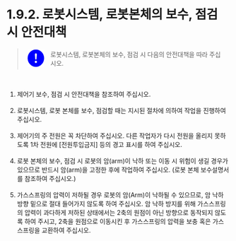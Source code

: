 ﻿# 1.9.2. 로봇시스템, 로봇본체의 보수, 점검 시 안전대책

<blockquote>
<table border="0">
    <thead>
        <tr>
            <td>
            <div align="center">
              <img src="../../_assets/강제표시.png" width = 40 height = 40>
            </div>
            </td> 
            <td colspan="4"> 
                로봇시스템, 로봇본체의 보수, 점검 시 다음의 안전대책을 따라 주십시오.
            </td>
        </tr>
    </thead>
</table>  
</blockquote><br>


<ol style="list-style-type:decimal" start="1">
		<li>
            제어기 보수, 점검 시 안전대책을 참조하여 주십시오. 
        </li><br>			
		<li>
            로봇시스템, 로봇 본체를 보수, 점검할 때는 지시된 절차에 의하여 작업을 진행하여 주십시오. 
        </li><br>	  
        <li>
        	제어기의 주 전원은 꼭 차단하여 주십시오. 다른 작업자가 다시 전원을 올리지 못하도록 1차 전원에 [전원투입금지] 등의 경고 표시를 하여 주십시오. 
        </li><br>	
        <li>
            로봇 본체의 보수, 점검 시 로봇의 암(arm)이 낙하 또는 이동 시 위험이 생길 경우가 있으므로 반드시 암(arm)을 고정한 후에 작업하여 주십시오. (로봇 본체 보수설명서를 참조하여 주십시오.)
        </li><br>
        <li>
            가스스프링의 압력이 저하될 경우 로봇의 암(Arm)이 낙하될 수 있으므로, 암 낙하 방향 밑으로 절대 들어가지 않도록 하여 주십시오. 암 낙하 방지를 위해 가스스프링의 압력이 과다하게 저하된 상태에서는 2축의 원점이 아닌 방향으로 동작되지 않도록 하여 주시고, 2축을 원점으로 이동시킨 후 가스스프링의 압력을 보충 혹은 가스스프링을 교환하여 주십시오.
        </li><br>	 
</ol>